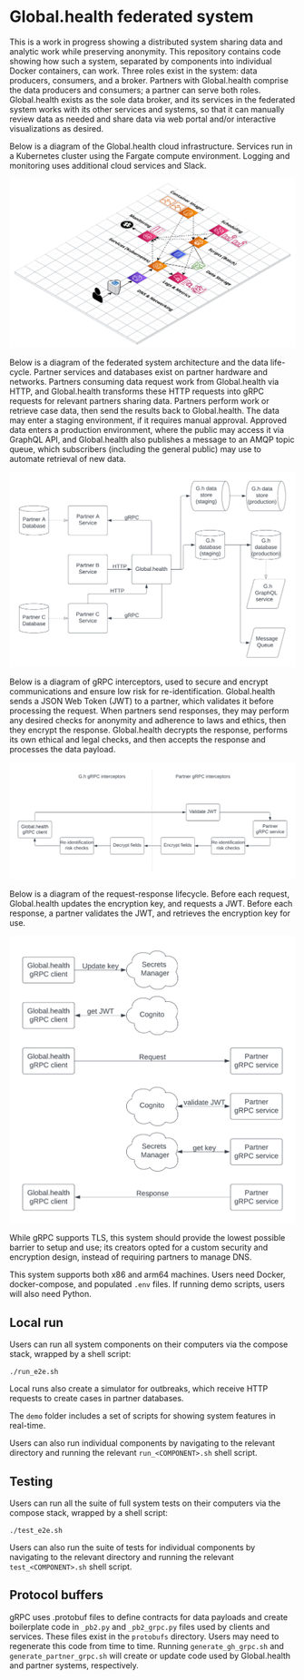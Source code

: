 # Global.health federated system

This is a work in progress showing a distributed system sharing data and analytic work while preserving anonymity. This repository contains code showing how such a system, separated by components into individual Docker containers, can work. Three roles exist in the system: data producers, consumers, and a broker. Partners with Global.health comprise the data producers and consumers; a partner can serve both roles. Global.health exists as the sole data broker, and its services in the federated system works with its other services and systems, so that it can manually review data as needed and share data via web portal and/or interactive visualizations as desired.

Below is a diagram of the Global.health cloud infrastructure. Services run in a Kubernetes cluster using the Fargate compute environment. Logging and monitoring uses additional cloud services and Slack.

![Global.health cloud infrastructure](./aws.png)

Below is a diagram of the federated system architecture and the data life-cycle. Partner services and databases exist on partner hardware and networks. Partners consuming data request work from Global.health via HTTP, and Global.health transforms these HTTP requests into gRPC requests for relevant partners sharing data. Partners perform work or retrieve case data, then send the results back to Global.health. The data may enter a staging environment, if it requires manual approval. Approved data enters a production environment, where the public may access it via GraphQL API, and Global.health also publishes a message to an AMQP topic queue, which subscribers (including the general public) may use to automate retrieval of new data.

![Federated system architecture and data life-cycle](./e2e.png)

Below is a diagram of gRPC interceptors, used to secure and encrypt communications and ensure low risk for re-identification. Global.health sends a JSON Web Token (JWT) to a partner, which validates it before processing the request. When partners send responses, they may perform any desired checks for anonymity and adherence to laws and ethics, then they encrypt the response. Global.health decrypts the response, performs its own ethical and legal checks, and then accepts the response and processes the data payload.

![gRPC interceptors](./interceptors.png)

Below is a diagram of the request-response lifecycle. Before each request, Global.health updates the encryption key, and requests a JWT. Before each response, a partner validates the JWT, and retrieves the encryption key for use.

![Request-response lifecycle](./request_response.png)

While gRPC supports TLS, this system should provide the lowest possible barrier to setup and use; its creators opted for a custom security and encryption design, instead of requiring partners to manage DNS.

This system supports both x86 and arm64 machines. Users need Docker, docker-compose, and populated `.env` files. If running demo scripts, users will also need Python.

## Local run

Users can run all system components on their computers via the compose stack, wrapped by a shell script:
```
./run_e2e.sh
```

Local runs also create a simulator for outbreaks, which receive HTTP requests to create cases in partner databases.

The `demo` folder includes a set of scripts for showing system features in real-time.

Users can also run individual components by navigating to the relevant directory and running the relevant `run_<COMPONENT>.sh` shell script.

## Testing

Users can run all the suite of full system tests on their computers via the compose stack, wrapped by a shell script:
```
./test_e2e.sh
```

Users can also run the suite of tests for individual components by navigating to the relevant directory and running the relevant `test_<COMPONENT>.sh` shell script.

## Protocol buffers

gRPC uses .protobuf files to define contracts for data payloads and create boilerplate code in `_pb2.py` and `_pb2_grpc.py` files used by clients and services. These files exist in the `protobufs` directory. Users may need to regenerate this code from time to time. Running `generate_gh_grpc.sh` and `generate_partner_grpc.sh` will create or update code used by Global.health and partner systems, respectively.
